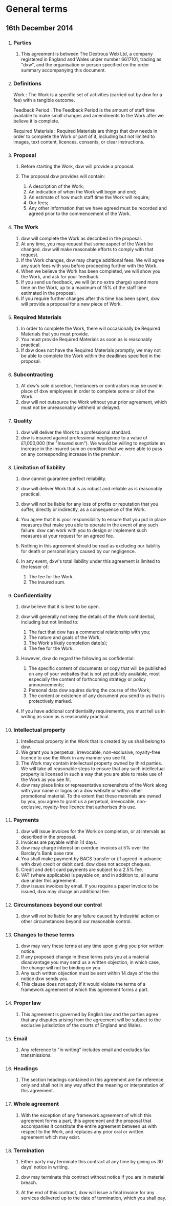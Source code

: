 # General terms

## 16th December 2014

1. ### Parties

    1.  This agreement is between The Dextrous Web Ltd, a company
        registered in England and Wales under number 6617101, trading as
        "dxw", and the organisation or person specified on the order
        summary accompanying this document.

2. ### Definitions

    Work
    :   The Work is a specific set of activities (carried out by dxw for
        a fee) with a tangible outcome.

    Feedback Period
    :   The Feedback Period is the amount of staff time available to make
        small changes and amendments to the Work after we believe it is
        complete.

    Required Materials
    :   Required Materials are things that dxw needs in order to
        complete the Work or part of it, including but not limited
        to images, text content, licences, consents, or clear
        instructions.

3. ### Proposal

    1.  Before starting the Work, dxw will provide a proposal.
    2.  The proposal dxw provides will contain:

        1.  A description of the Work;
        2.  An indication of when the Work will begin and end;
        3.  An estimate of how much staff time the Work will require;
        4.  Our fees;
        5.  Any other information that we have agreed must be recorded
            and agreed prior to the commencement of the Work.

4. ### The Work

    1.  dxw will complete the Work as described in the proposal.
    3.  At any time, you may request that some aspect of the Work
        be changed. dxw will make reasonable efforts to comply
        with that request.
    3.  If the Work changes, dxw may charge additional fees. We will
        agree any such fees with you before proceeding further with
        the Work.
    4.  When we believe the Work has been completed, we will show you
        the Work, and ask for your feedback.
    5.  If you send us feedback, we will (at no extra charge) spend
        more time on the Work, up to a maximum of 15% of the staff
        time estimated in the proposal.
    6.  If you require further changes after this time has been spent,
        dxw will provide a proposal for a new piece of Work.

5. ### Required Materials

    1.  In order to complete the Work, there will occasionally be
        Required Materials that you must provide.
    2.  You must provide Required Materials as soon as is reasonably
        practical.
    3.  If dxw does not have the Required Materials promptly, we may
        not be able to complete the Work within the deadlines specified
        in the proposal.

6. ### Subcontracting

    1.  At dxw's sole discretion, freelancers or contractors may be used
        in place of dxw employees in order to complete some or all of the Work.
    2.  dxw will not outsource the Work without your prior agreement, which
        must not be unreasonably withheld or delayed.

7. ### Quality

    1.  dxw will deliver the Work to a professional standard.
    2.  dxw is insured against professional negligence to a value of
        £1,000,000 (the "insured sum"). We would be willing to negotiate an
        increase in the insured sum on condition that we were able to pass
        on any corresponding increase in the premium.

8. ### Limitation of liability

    1.  dxw cannot guarantee perfect reliability.
    2.  dxw will deliver Work that is as robust and reliable as is
        reasonably practical.
    4.  dxw will not be liable for any loss of profits or reputation
        that you suffer, directly or indirectly, as a consequence of the Work.
    5.  You agree that it is your responsibility to ensure that you put
        in place measures that make you able to operate in the event of
        any such failure. dxw can work with you to design or implement
        such measures at your request for an agreed fee.
    6.  Nothing in this agreement should be read as excluding our
        liability for death or personal injury caused by our negligence.
    7.  In any event, dxw's total liability under this agreement is
        limited to the lesser of:

        1. The fee for the Work.
        2. The insured sum.

9. ### Confidentiality

    1.  dxw believe that it is best to be open.
    2.  dxw will generally not keep the details of the Work
        confidential, including but not limited to:

        1.  The fact that dxw has a commercial relationship with you;
        2.  The nature and goals of the Work;
        3.  The Work's likely completion date(s);
        4.  The fee for the Work.

    3.  However, dxw do regard the following as confidential:

        1.  The specific content of documents or copy that will be
            published on any of your websites that is not yet publicly
            available, most especially the content of forthcoming
            strategy or policy announcements;
        2.  Personal data dxw aquires during the course of the Work;
        3.  The content or existence of any document you send to us that
            is protectively marked.

    4.  If you have addional confidentiality requirements, you must tell
        us in writing as soon as is reasonably practical.

10. ### Intellectual property

    1.  Intellectual property in the Work that is created by us shall belong to dxw.
    2.  We grant you a perpetual, irrevocable, non-exclusive, royalty-free licence
        to use the Work in any manner you see fit.
    3.  The Work may contain intellectual property owned by third parties. We will
        take all reasonable steps to ensure that any such intellectual property is
        licensed in such a way that you are able to make use of the Work as you see fit.
    4.  dxw may place links or representative screenshots of the Work
        along with your name or logos on a dxw website or within
        other promotional material. To the extent that these materials are owned by
        you, you agree to grant us a perpetual, irrevocable, non-exclusive,
        royalty-free licence that authorises this use.

11. ### Payments

    1.  dxw will issue invoices for the Work on completion, or at intervals
        as described in the proposal.
    2.  Invoices are payable within 14 days.
    3.  dxw may charge interest on overdue invoices at 5% over the
        Barclay's Bank base rate.
    4.  You shall make payment by BACS transfer or (if agreed in advance with dxw)
        credit or debit card. dxw does not accept cheques.
    5.  Credit and debit card payments are subject to a 2.5% fee.
    6.  VAT (where applicable) is payable on, and in addition to, all sums
        due under this agreement.
    7.  dxw issues invoices by email. If you require a paper invoice to be
        issued, dxw may charge an additional fee.

12. ### Circumstances beyond our control

    1.  dxw will not be liable for any failure caused by industrial
        action or other circumstances beyond our reasonable control.

13. ### Changes to these terms

    1.  dxw may vary these terms at any time upon giving you prior
        written notice.
    2.  If any proposed change in these terms puts you at a material
        disadvantage you may send us a written objection, in which case,
        the change will not be binding on you.
    3.  Any such written objection must be sent within 14 days of the
        the notice dxw sends you.
    4.  This clause does not apply if it would violate the terms of a
        framework agreement of which this agreement forms a part.

14. ### Proper law

    1.  This agreement is governed by English law and the parties agree
        that any disputes arising from the agreement will be subject to
        the exclusive jurisdiction of the courts of England and Wales.

15. ### Email

    1.  Any reference to "in writing" includes email and excludes fax
        transmissions.

16. ### Headings

    1.  The section headings contained in this agreement are for
        reference only and shall not in any way affect the meaning or
        interpretation of this agreement.

17. ### Whole agreement

    1.  With the exception of any framework agreement of which this agreement forms a part,
        this agreement and the proposal that accompanies it constitute the entire
        agreement between us with respect to the Work, and replaces any prior oral or
        written agreement which may exist.

18. ### Termination

    1.  Either party may terminate this contract at any time by giving us 30 days'
        notice in writing.

    2.  dxw may terminate this contract without notice if you are in material
        breach.

    3.  At the end of this contract, dxw will issue a final invoice for any services
        delivered up to the date of termination, which you shall pay.


